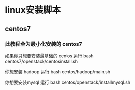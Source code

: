 # linux安装脚本

## centos7 

### 此教程全为最小化安装的 centos7

如果你只想要安装最基础的 centos 运行 bash centos7/openstack/centosinstall.sh

你想安装 hadoop 运行 bash centos/hadoop/main.sh

你想要安装mysql 运行 bash centos/openstack/installmysql.sh

